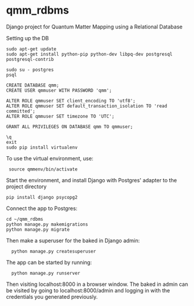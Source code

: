 # qmm_rdbms
Django project for Quantum Matter Mapping using a Relational Database

Setting up the DB

    sudo apt-get update
    sudo apt-get install python-pip python-dev libpq-dev postgresql postgresql-contrib

    sudo su - postgres
    psql

    CREATE DATABASE qmm;
    CREATE USER qmmuser WITH PASSWORD 'qmm';

    ALTER ROLE qmmuser SET client_encoding TO 'utf8';
    ALTER ROLE qmmuser SET default_transaction_isolation TO 'read committed';
    ALTER ROLE qmmuser SET timezone TO 'UTC';

    GRANT ALL PRIVILEGES ON DATABASE qmm TO qmmuser;
    
    \q
    exit
    sudo pip install virtualenv

To use the virtual environment, use: 

     source qmmenv/bin/activate

Start the environment, and install Django with Postgres' adapter to the project directory

    pip install django psycopg2
  
Connect the app to Postgres:

    cd ~/qmm_rdbms
    python manage.py makemigrations
    python manage.py migrate
  
 Then make a superuser for the baked in Django admin:
 
      python manage.py createsuperuser
  
 The app can be started by running:
 
      python manage.py runserver
    
    
 Then visiting localhost:8000 in a browser window.
 The baked in admin can be visited by going to localhost:8000/admin and logging in with the credentials you generated previously.
 




